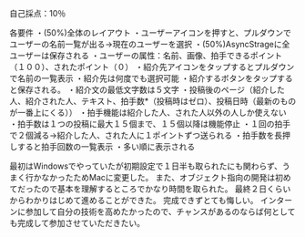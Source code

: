 自己採点：10％

各要件 ・(50%)全体のレイアウト ・ユーザーアイコンを押すと、プルダウンでユーザーの名前一覧が出る→現在のユーザーを選択 ・(50%)AsyncStrageに全ユーザーは保存される ・ユーザーの属性：名前、画像、拍手できるポイント（１００）、されたポイント（０） ・紹介先アイコンをタップするとプルダウンで名前の一覧表示 ・紹介先は何度でも選択可能 ・紹介するボタンをタップすると保存される。 ・紹介文の最低文字数は５文字 ・投稿後のページ（紹介した人、紹介された人、テキスト、拍手数*（投稿時はゼロ）、投稿日時（最新のものが一番上にくる）） ・拍手機能は紹介した人、された人以外の人しか使えない ・拍手数は１つの投稿に最大１５個まで、１５個以降は機能停止 ・１回の拍手で２個減る→紹介した人、された人に１ポイントずつ送られる ・拍手数を長押しすると拍手回数の一覧表示 ・多い順に表示される

最初はWindowsでやっていたが初期設定で１日半も取られたにも関わらず、うまく行かなかったためMacに変更した。 また、オブジェクト指向の開発は初めてだったので基本を理解するところでかなり時間を取られた。 最終２日くらいからわかりはじめて進めることができた。 完成できずとても悔しい。 インターンに参加して自分の技術を高めたかったので、チャンスがあるのならば何としても完成して参加させていただきたい。
